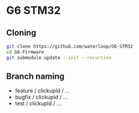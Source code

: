 # G6 STM32

## Cloning
```bash
git clone https://github.com/waterloop/G6-STM32
cd G6-Firmware
git submodule update --init --recursive
```

## Branch naming
- feature / clickupId / ...
- bugfix / clickupId / ...
- test / clickupId / ...
